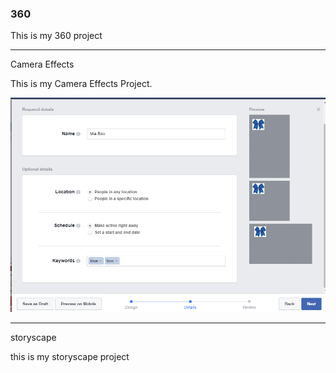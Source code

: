 ### 360

This is my 360 project

<script src="//360.vizor.io/scripts/embed.js" data-vizorurl="https://360.vizor.io/embed/v/89ny7" ></script>


***
Camera Effects

This is my Camera Effects Project.

![Mia Bow](https://github.com/playermia/playermia.github.io/blob/master/Mia%20Bow.PNG?raw=true "Optional Title")


***

storyscape 

this is my storyscape project 

<script src="//360.vizor.io/scripts/embed.js" data-vizorurl="https://360.vizor.io/embed/v/89ny7" ></script>
